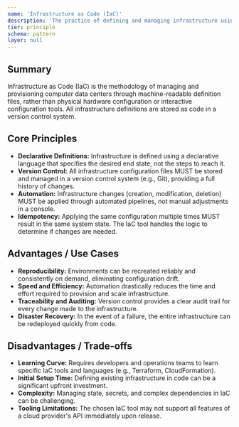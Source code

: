 ```yaml
---
name: 'Infrastructure as Code (IaC)'
description: 'The practice of defining and managing infrastructure using declarative configuration files, enabling version control and reproducibility.'
tier: principle
schema: pattern
layer: null
---
```


## Summary

Infrastructure as Code (IaC) is the methodology of managing and provisioning computer data centers through machine-readable definition files, rather than physical hardware configuration or interactive configuration tools. All infrastructure definitions are stored as code in a version control system.

## Core Principles

- **Declarative Definitions:** Infrastructure is defined using a declarative language that specifies the desired end state, not the steps to reach it.
- **Version Control:** All infrastructure configuration files MUST be stored and managed in a version control system (e.g., Git), providing a full history of changes.
- **Automation:** Infrastructure changes (creation, modification, deletion) MUST be applied through automated pipelines, not manual adjustments in a console.
- **Idempotency:** Applying the same configuration multiple times MUST result in the same system state. The IaC tool handles the logic to determine if changes are needed.

## Advantages / Use Cases

- **Reproducibility:** Environments can be recreated reliably and consistently on demand, eliminating configuration drift.
- **Speed and Efficiency:** Automation drastically reduces the time and effort required to provision and scale infrastructure.
- **Traceability and Auditing:** Version control provides a clear audit trail for every change made to the infrastructure.
- **Disaster Recovery:** In the event of a failure, the entire infrastructure can be redeployed quickly from code.

## Disadvantages / Trade-offs

- **Learning Curve:** Requires developers and operations teams to learn specific IaC tools and languages (e.g., Terraform, CloudFormation).
- **Initial Setup Time:** Defining existing infrastructure in code can be a significant upfront investment.
- **Complexity:** Managing state, secrets, and complex dependencies in IaC can be challenging.
- **Tooling Limitations:** The chosen IaC tool may not support all features of a cloud provider's API immediately upon release.
